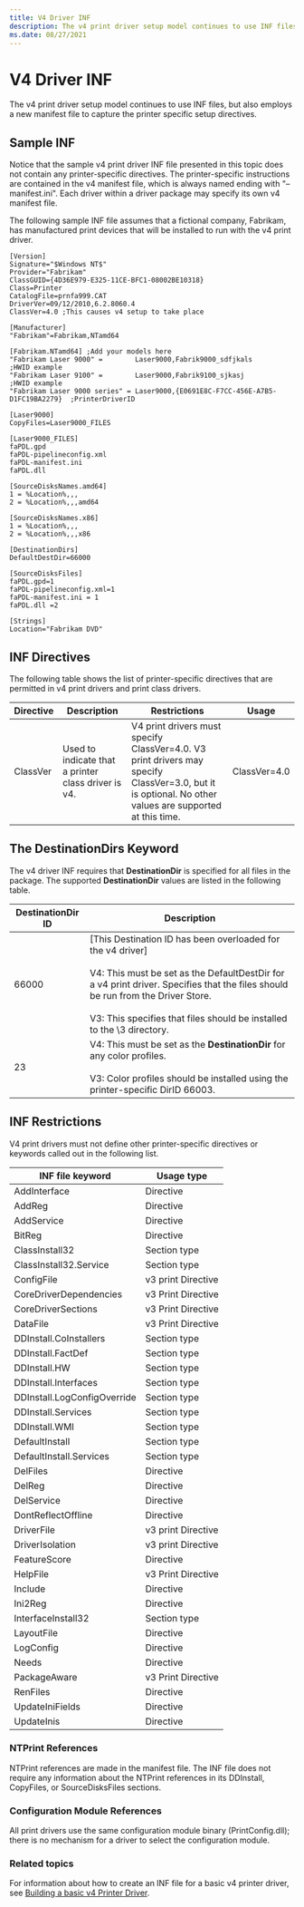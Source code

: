 ```yaml
---
title: V4 Driver INF
description: The v4 print driver setup model continues to use INF files, but also employs a new manifest file to capture the printer specific setup directives.
ms.date: 08/27/2021
---
```


# V4 Driver INF

The v4 print driver setup model continues to use INF files, but also employs a new manifest file to capture the printer specific setup directives.

## Sample INF

Notice that the sample v4 print driver INF file presented in this topic does not contain any printer-specific directives. The printer-specific instructions are contained in the v4 manifest file, which is always named ending with "–manifest.ini". Each driver within a driver package may specify its own v4 manifest file.

The following sample INF file assumes that a fictional company, Fabrikam, has manufactured print devices that will be installed to run with the v4 print driver.

```inf
[Version]
Signature="$Windows NT$"
Provider="Fabrikam"
ClassGUID={4D36E979-E325-11CE-BFC1-08002BE10318}
Class=Printer
CatalogFile=prnfa999.CAT
DriverVer=09/12/2010,6.2.8060.4
ClassVer=4.0 ;This causes v4 setup to take place

[Manufacturer]
"Fabrikam"=Fabrikam,NTamd64

[Fabrikam.NTamd64] ;Add your models here
"Fabrikam Laser 9000" =        Laser9000,Fabrik9000_sdfjkals                     ;HWID example
"Fabrikam Laser 9100" =        Laser9000,Fabrik9100_sjkasj                       ;HWID example
"Fabrikam Laser 9000 series" = Laser9000,{E0691E8C-F7CC-456E-A7B5-D1FC19BA2279}  ;PrinterDriverID

[Laser9000]
CopyFiles=Laser9000_FILES

[Laser9000_FILES]
faPDL.gpd
faPDL-pipelineconfig.xml
faPDL-manifest.ini
faPDL.dll

[SourceDisksNames.amd64]
1 = %Location%,,,
2 = %Location%,,,amd64

[SourceDisksNames.x86]
1 = %Location%,,,
2 = %Location%,,,x86

[DestinationDirs]
DefaultDestDir=66000

[SourceDisksFiles]
faPDL.gpd=1
faPDL-pipelineconfig.xml=1
faPDL-manifest.ini = 1
faPDL.dll =2

[Strings]
Location="Fabrikam DVD"
```

## INF Directives

The following table shows the list of printer-specific directives that are permitted in v4 print drivers and print class drivers.

| Directive | Description | Restrictions | Usage |
|--|--|--|--|
| ClassVer | Used to indicate that a printer class driver is v4. | V4 print drivers must specify ClassVer=4.0. V3 print drivers may specify ClassVer=3.0, but it is optional. No other values are supported at this time. | ClassVer=4.0 |

## The DestinationDirs Keyword

The v4 driver INF requires that **DestinationDir** is specified for all files in the package. The supported **DestinationDir** values are listed in the following table.

| DestinationDir ID | Description |
|--|--|
| 66000 | [This Destination ID has been overloaded for the v4 driver]<br><br>V4: This must be set as the DefaultDestDir for a v4 print driver. Specifies that the files should be run from the Driver Store.<br><br>V3: This specifies that files should be installed to the \3 directory. |
| 23 | V4: This must be set as the **DestinationDir** for any color profiles.<br><br>V3: Color profiles should be installed using the printer-specific DirID 66003. |

## INF Restrictions

V4 print drivers must not define other printer-specific directives or keywords called out in the following list.

| INF file keyword | Usage type |
|--|--|
| AddInterface | Directive |
| AddReg | Directive |
| AddService | Directive |
| BitReg | Directive |
| ClassInstall32 | Section type |
| ClassInstall32.Service | Section type |
| ConfigFile | v3 print Directive |
| CoreDriverDependencies | v3 Print Directive |
| CoreDriverSections | v3 Print Directive |
| DataFile | v3 Print Directive |
| DDInstall.CoInstallers | Section type |
| DDInstall.FactDef | Section type |
| DDInstall.HW | Section type |
| DDInstall.Interfaces | Section type |
| DDInstall.LogConfigOverride | Section type |
| DDInstall.Services | Section type |
| DDInstall.WMI | Section type |
| DefaultInstall | Section type |
| DefaultInstall.Services | Section type |
| DelFiles | Directive |
| DelReg | Directive |
| DelService | Directive |
| DontReflectOffline | Directive |
| DriverFile | v3 print Directive |
| DriverIsolation | v3 print Directive |
| FeatureScore | Directive |
| HelpFile | v3 Print Directive |
| Include | Directive |
| Ini2Reg | Directive |
| InterfaceInstall32 | Section type |
| LayoutFile | Directive |
| LogConfig | Directive |
| Needs | Directive |
| PackageAware | v3 Print Directive |
| RenFiles | Directive |
| UpdateIniFields | Directive |
| UpdateInis | Directive |

### NTPrint References

NTPrint references are made in the manifest file. The INF file does not require any information about the NTPrint references in its DDInstall, CopyFiles, or SourceDisksFiles sections.

### Configuration Module References

All print drivers use the same configuration module binary (PrintConfig.dll); there is no mechanism for a driver to select the configuration module.

### Related topics

For information about how to create an INF file for a basic v4 printer driver, see [Building a basic v4 Printer Driver](building-a-basic-v4-printer-driver.md).
